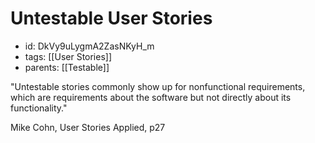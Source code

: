 # Untestable User Stories
* id: DkVy9uLygmA2ZasNKyH_m
* tags: [[User Stories]]
* parents: [[Testable]]

"Untestable stories commonly show up for nonfunctional requirements, which are requirements about the software but not directly about its functionality."

Mike Cohn, User Stories Applied, p27